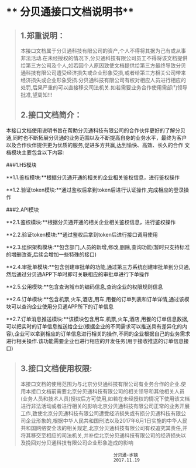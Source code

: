 # ** 分贝通接口文档说明书**

> ## 1.郑重说明：
>
> 本接口文档属于分贝通科技有限公司的资产,个人不得将其据为己有或从事非法活动.在未经授权的情况下,分贝通科技有限公司员工不得将该文档提供给第三方公司及个人,如若因个人原因致使文档提供给第三方最终导致分贝通科技有限公司遭受经济损失或企业形象受损,或者给第三方相关公司带来经济损失或企业形象受损.分贝通科技有限公司有权对相应人员进行相应的处罚,后果严重的可以直接移交司法机关.如若需要业务合作使用需部门领导批准,望周知!!!
>
> ## 2.接口文档简介：

 本接口文档使用说明书旨在帮助分贝通科技有限公司的合作伙伴更好的了解分贝通,同时也不断拓展分贝通的业务范围以及不断提高自身的业务水平，最终为客户以及合作伙伴提供更为优质的服务,促进多方共赢,达到愉快、高效、长久的合作
文档模块主要包含以下内容:  

###1.H5模块  

**1.1.鉴权模块:**根据分贝通开通的相关的企业相关鉴权信息，进行鉴权操作  

**1.2.验证token模块:**通过鉴权后拿到token后进行认证操作,完成相应的登录操作  

###2.API模块  

**2.1.鉴权模块:**根据分贝通开通的相关企业相关鉴权信息，进行鉴权操作  

**2.2.验证token模块:**通过鉴权后拿到token后进行接口调用使用  

**2.3.组织架构模块:**包含部门,人员的新增,修改,删除,查询功能(暂时只支持标准的增删改查,后续会增加一些特殊的接口)  

**2.4.审批单模块:**包含创建审批单的功能,通过第三方系统创建审批单到分贝通,然后通过分贝通APP下单时即可关联相应的审批单进行下单操作  

**2.5.公用模块:**包含查询城市的编码信息,查询企业的权限规则信息  

**2.6.订单模块:**包含机票,火车,酒店,用车,用餐的订单列表和订单详情,通过该模块可以查询企业使用分贝通APP所下的订单信息  

**2.7.订单消息推送模块:**该模块包含用车,机票,火车,酒店,用餐的订单信息数据,可以把实时的订单信息推送给企业(根据企业的不同需求可以推送具有差异化的内容),企业可以拿到相应的订单信息进行相关的操作,不同的企业根据自己的业务需求进行相关操作.该功能需要企业也进行相应的开发任务(用于接收推送的订单信息接口)  


> ## 3.接口文档使用权限:
>
> 本接口文档的使用范围为与北京分贝通科技有限公司有业务合作的企业.使用本接口文档前需要北京分贝通科技有限公司的相关领导和其他相关人员(业务人员和技术人员)授权后方可使用,如若在未经授权的情况下使用该文档进行非法活动或者进行相关的影响北京分贝通科技有限公司正常的业务开展工作,致使北京分贝通科技有限公司遭受经济损失或有损分贝通科技有限公司企业形象的,根据中华人民共和国刑法以及2017年6月1日实施的中华人民共和国网络安全法的相关规定,北京分贝通科技有限公司有权追究其责任,并将其移交至相应的司法机关,并补偿北京分贝通科技有限公司的经济损失以及挽回对分贝通科技有限公司企业形象造成的影响
>


```
                                         分贝通-水镜
                                         2017.11.19
```



